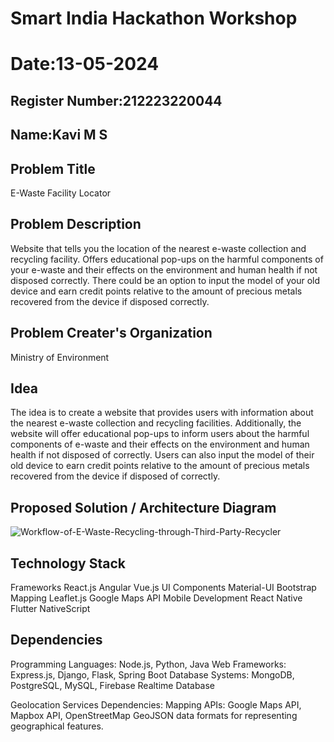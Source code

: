 # Smart India Hackathon Workshop
# Date:13-05-2024
## Register Number:212223220044
## Name:Kavi M S
## Problem Title
E-Waste Facility Locator
## Problem Description
Website that tells you the location of the nearest e-waste collection and recycling facility. Offers educational pop-ups on the harmful components of your e-waste and their effects on the environment and human health if not disposed correctly. There could be an option to input the model of your old device and earn credit points relative to the amount of precious metals recovered from the device if disposed correctly.
## Problem Creater's Organization
Ministry of Environment

## Idea
The idea is to create a website that provides users with information about the nearest e-waste collection and recycling facilities. Additionally, the website will offer educational pop-ups to inform users about the harmful components of e-waste and their effects on the environment and human health if not disposed of correctly. Users can also input the model of their old device to earn credit points relative to the amount of precious metals recovered from the device if disposed of correctly.

## Proposed Solution / Architecture Diagram
![Workflow-of-E-Waste-Recycling-through-Third-Party-Recycler](https://github.com/Kavi45-msk/SIHPS/assets/147457752/91fdfed8-be46-4250-b336-e0e8cc7a2955)

## Technology Stack
Frameworks
React.js
Angular
Vue.js
UI Components
Material-UI
Bootstrap
Mapping
Leaflet.js
Google Maps API
Mobile Development
React Native
Flutter
NativeScript

## Dependencies
Programming Languages: Node.js, Python, Java Web Frameworks: Express.js, Django, Flask, Spring Boot Database Systems: MongoDB, PostgreSQL, MySQL, Firebase Realtime Database

Geolocation Services Dependencies: Mapping APIs: Google Maps API, Mapbox API, OpenStreetMap GeoJSON data formats for representing geographical features.

